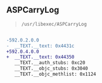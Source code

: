 ## ASPCarryLog

> `/usr/libexec/ASPCarryLog`

```diff

-592.0.2.0.0
-  __TEXT.__text: 0x4431c
+592.0.4.0.0
+  __TEXT.__text: 0x44350
   __TEXT.__auth_stubs: 0xc20
   __TEXT.__objc_stubs: 0x3040
   __TEXT.__objc_methlist: 0x1124

```
